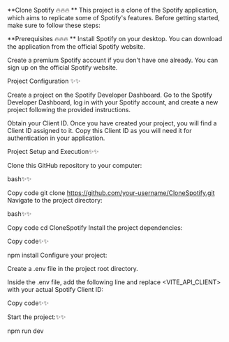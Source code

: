 **Clone Spotify 🔥🔥🔥
**
This project is a clone of the Spotify application, which aims to replicate some of Spotify's features. Before getting started, make sure to follow these steps:

**Prerequisites 🔥🔥🔥
**
Install Spotify on your desktop. You can download the application from the official Spotify website.

Create a premium Spotify account if you don't have one already. You can sign up on the official Spotify website.

Project Configuration ✨✨

Create a project on the Spotify Developer Dashboard. Go to the Spotify Developer Dashboard, log in with your Spotify account, and create a new project following the provided instructions.

Obtain your Client ID. Once you have created your project, you will find a Client ID assigned to it. Copy this Client ID as you will need it for authentication in your application.

Project Setup and Execution✨✨

Clone this GitHub repository to your computer:

bash✨✨

Copy code
git clone https://github.com/your-username/CloneSpotify.git
Navigate to the project directory:

bash✨✨

Copy code
cd CloneSpotify
Install the project dependencies:

Copy code✨✨

npm install
Configure your project:

Create a .env file in the project root directory.

Inside the .env file, add the following line and replace <VITE_API_CLIENT> with your actual Spotify Client ID:

Copy code✨✨

Start the project:✨✨

npm run dev
